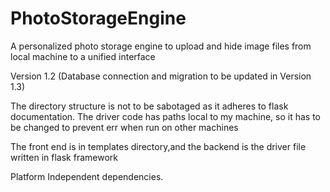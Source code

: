 # PhotoStorageEngine
A personalized photo storage engine to upload and hide image files from local machine to a unified interface

Version 1.2 (Database connection and migration to be updated in Version 1.3)

The directory structure is not to be sabotaged as it adheres to flask documentation. The driver code has
paths local to my machine, so it has to be changed to prevent err when run on other machines

The front end is in templates directory,and the backend is the driver file written in flask framework

Platform Independent dependencies.
